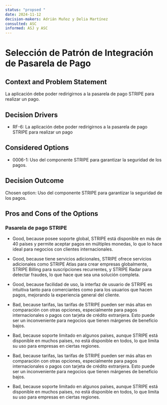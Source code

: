 ```yaml
---
status: "propsed "
date: 2024-11-12
decision-makers: Adrián Muñoz y Delia Martínez
consulted: ASC
informed: ASJ y ASC
---
```


# Selección de Patrón de Integración de Pasarela de Pago

## Context and Problem Statement

La aplicación debe poder redirigirnos a la pasarela de pago STRIPE para realizar un pago.

## Decision Drivers

- RF-6: La aplicación debe poder redirigirnos a la pasarela de pago STRIPE para realizar un pago

## Considered Options

- 0006-1: Uso del componente STRIPE para garantizar la seguridad de los pagos.

## Decision Outcome

Chosen option: Uso del componente STRIPE para garantizar la seguridad de los pagos.

## Pros and Cons of the Options

### Pasarela de pago STRIPE

- Good, because posee soporte global, STRIPE está disponible en más de 40 países y permite aceptar pagos en múltiples monedas, lo que lo hace ideal para negocios con clientes internacionales.
- Good, because tiene servicios adicionales, STRIPE ofrece servicios adicionales como STRIPE Atlas para crear empresas globalmente, STRIPE Billing para suscripciones recurrentes, y STRIPE Radar para detectar fraudes, lo que hace que sea una solución completa.
- Good, because facilidad de uso, la interfaz de usuario de STRIPE es intuitiva tanto para comerciantes como para los usuarios que hacen pagos, mejorando la experiencia general del cliente.

- Bad, because tarifas, las tarifas de STRIPE pueden ser más altas en comparación con otras opciones, especialmente para pagos internacionales o pagos con tarjeta de crédito extranjera. Esto puede ser un inconveniente para negocios que tienen márgenes de beneficio bajos.
- Bad, because soporte limitado en algunos países, aunque STRIPE está disponible en muchos países, no está disponible en todos, lo que limita su uso para empresas en ciertas regiones.
- Bad, because tarifas, las tarifas de STRIPE pueden ser más altas en comparación con otras opciones, especialmente para pagos internacionales o pagos con tarjeta de crédito extranjera. Esto puede ser un inconveniente para negocios que tienen márgenes de beneficio bajos.
- Bad, because soporte limitado en algunos países, aunque STRIPE está disponible en muchos países, no está disponible en todos, lo que limita su uso para empresas en ciertas regiones.
